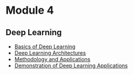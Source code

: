 # Module 4

## Deep Learning

  - [Basics of Deep Learning](./Basics_of_Deep_Learning.md)
  - [Deep Learning Architectures](./Deep_Learning_Architectures.md)
  - [Methodology and Applications](./Methodology_and_Applications.md)
  - [Demonstration of Deep Learning Applications](./Demonstration_of_Deep_Learning_Applications.md)
